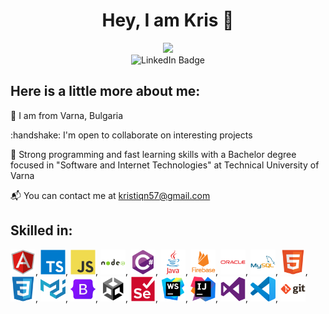 
<!--
**KristiyanKostadinov/KristiyanKostadinov** is a ✨ _special_ ✨ repository because its `README.md` (this file) appears on your GitHub profile.

Here are some ideas to get you started:

- 🔭 I’m currently working on ...
- 🌱 I’m currently learning ...
- 👯 I’m looking to collaborate on ...
- 🤔 I’m looking for help with ...
- 💬 Ask me about ...
- 📫 How to reach me: ...
- 😄 Pronouns: ...
- ⚡ Fun fact: ...
-->
<div id="header" align="center">
  <h1>Hey, I am Kris 🤙</h1>
  
  <img src="https://media.giphy.com/media/M9gbBd9nbDrOTu1Mqx/giphy.gif" width="100" />
</div>
<div id="badges" align="center">
  <img src="https://img.shields.io/badge/LinkedIn-blue?style=for-the-badge&logo=linkedin&logoColor=white"
    alt="LinkedIn Badge" href="https://www.linkedin.com/in/kristiyan-kostadinov"/> 
</div>
<div>
  <h2>Here is a little more about me:</h2>
  <p>📍 I am from Varna, Bulgaria</p>
  <p>:handshake:  I'm open to collaborate on interesting projects</p>
  <p>🧠  Strong programming and fast learning skills with a Bachelor degree focused in "Software and Internet Technologies" at Technical University of Varna</p>
  <p>📬 You can contact me at <a href="mailto:kristiqn57@gmail.com">kristiqn57@gmail.com</a></p>
  <h2> Skilled in: </h2>
  
  <img src="https://github.com/devicons/devicon/blob/master/icons/angularjs/angularjs-original.svg" title="Angular"
    alt="Angular" width="40" height="40" />,
  <img src="https://github.com/devicons/devicon/blob/master/icons/typescript/typescript-original.svg" title="TypeScript"
    alt="TypeScript" width="40" height="40" />,
  <img src="https://github.com/devicons/devicon/blob/master/icons/javascript/javascript-original.svg" title="JavaScript"
    alt="JavaScript" width="40" height="40" />,
  <img src="https://github.com/devicons/devicon/blob/master/icons/nodejs/nodejs-original-wordmark.svg" title="NodeJS"
    alt="NodeJS" width="40" height="40" />,
  <img src="https://github.com/devicons/devicon/blob/master/icons/csharp/csharp-original.svg" title="C#" alt="C#"
    width="40" height="40" />,
  <img src="https://github.com/devicons/devicon/blob/master/icons/java/java-original-wordmark.svg" title="Java"
    alt="Java" width="40" height="40" />,
  <img src="https://github.com/devicons/devicon/blob/master/icons/firebase/firebase-plain-wordmark.svg" title="Firebase"
   alt="Firebase" width="40" height="40" />,
  <img src="https://github.com/devicons/devicon/blob/master/icons/oracle/oracle-original.svg" title="Oracle DB"
    alt="Oracle DB" width="40" height="40" />,
  <img src="https://github.com/devicons/devicon/blob/master/icons/mysql/mysql-original-wordmark.svg" title="MySQL"
    alt="MySQL" width="40" height="40" />,
  <img src="https://github.com/devicons/devicon/blob/master/icons/html5/html5-original.svg" title="HTML5" alt="HTML"
    width="40" height="40" />,
  <img src="https://github.com/devicons/devicon/blob/master/icons/css3/css3-original.svg" title="CSS" alt="CSS"
    width="40" height="40" />,
  <img src="https://github.com/devicons/devicon/blob/master/icons/materialui/materialui-original.svg"
    title="Material UI" alt="Material UI" width="40" height="40" />,
  <img src="https://github.com/devicons/devicon/blob/master/icons/bootstrap/bootstrap-original.svg" title="Bootstrap"
    alt="Bootstrap" width="40" height="40" />,
  <img src="https://github.com/devicons/devicon/blob/master/icons/unity/unity-original.svg" title="Unity" alt="Unity"
    width="40" height="40" />,
  <img src="https://github.com/devicons/devicon/blob/master/icons/selenium/selenium-original.svg"
    title="Automation Testing (Selenium)" alt="Automation Testing (Selenium)" width="40" height="40" />,
  <img src="https://github.com/devicons/devicon/blob/master/icons/webstorm/webstorm-original.svg" title="WebStorm"
    alt="WebStorm" width="40" height="40" />,
  <img src="https://github.com/devicons/devicon/blob/master/icons/intellij/intellij-original.svg" title="IntelliJ"
    alt="IntelliJ" width="40" height="40" />,
  <img src="https://github.com/devicons/devicon/blob/master/icons/visualstudio/visualstudio-plain.svg"
    title="Visual Studio" alt="Visual Studio" width="40" height="40" />,
  <img src="https://github.com/devicons/devicon/blob/master/icons/vscode/vscode-original.svg" title="Visual Studio Code"
    alt="Visual Studio Code" width="40" height="40" />,
  <img src="https://github.com/devicons/devicon/blob/master/icons/git/git-original-wordmark.svg" title="Git" alt="Git"
    width="40" height="40" />
</div>

